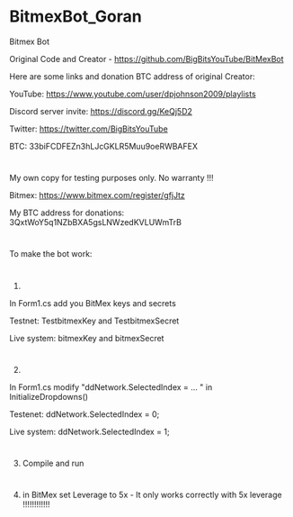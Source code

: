 # BitmexBot_Goran
Bitmex Bot 

Original Code and Creator - https://github.com/BigBitsYouTube/BitMexBot


Here are some links and donation BTC address of original Creator:

YouTube: https://www.youtube.com/user/dpjohnson2009/playlists

Discord server invite: https://discord.gg/KeQj5D2

Twitter: https://twitter.com/BigBitsYouTube

BTC: 33biFCDFEZn3hLJcGKLR5Muu9oeRWBAFEX
#
#
My own copy for testing purposes only. No warranty !!!

Bitmex: https://www.bitmex.com/register/gfjJtz

My BTC address for donations: 3QxtWoY5q1NZbBXA5gsLNWzedKVLUWmTrB
#
#
To make the bot work:
#
1)
In Form1.cs add you BitMex keys and secrets

Testnet: TestbitmexKey and TestbitmexSecret

Live system: bitmexKey and bitmexSecret
#
2)
In Form1.cs modify "ddNetwork.SelectedIndex = ... " in InitializeDropdowns()

Testenet: ddNetwork.SelectedIndex = 0;

Live system: ddNetwork.SelectedIndex = 1;
#
3) Compile and run
#
4) in BitMex set Leverage to 5x - It only works correctly with 5x leverage !!!!!!!!!!!!
